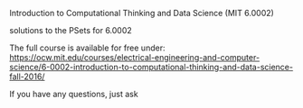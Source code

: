 Introduction to Computational Thinking and Data Science (MIT 6.0002)

solutions to the PSets for 6.0002

The full course is available for free under: https://ocw.mit.edu/courses/electrical-engineering-and-computer-science/6-0002-introduction-to-computational-thinking-and-data-science-fall-2016/

If you have any questions, just ask
